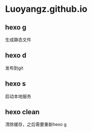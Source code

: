 # Luoyangz.github.io

## hexo g  
  生成静态文件
  
## hexo d
  发布到git
  
## hexo s
  启动本地服务
  
## hexo clean
  清除缓存，之后需要重新hexo g
